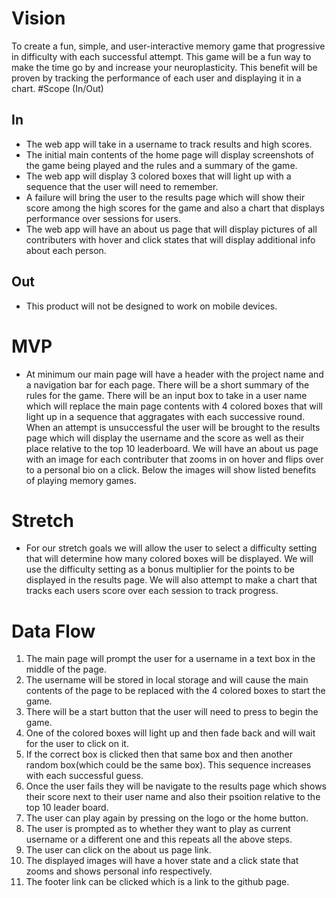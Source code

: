 # Vision
To create a fun, simple, and user-interactive memory game that progressive in difficulty with each successful attempt. This game will be a fun way to make the time go by and increase your neuroplasticity. This benefit will be proven by tracking the performance of each user and displaying it in a chart.
#Scope (In/Out)
## In
- The web app will take in a username to track results and high scores.
- The initial main contents of the home page will display screenshots of the game being played and the rules and a summary of the game.
- The web app will display 3 colored boxes that will light up with a sequence that the user will need to remember.
- A failure will bring the user to the results page which will show their score among the high scores for the game and also a chart that displays performance over sessions for users.
- The web app will have an about us page that will display pictures of all contributers with hover and click states that will display additional info about each person.
## Out
- This product will not be designed to work on mobile devices.
# MVP
- At minimum our main page will have a header with the project name and a navigation bar for each page. There will be a short summary of the rules for the game. There will be an input box to take in a user name which will replace the main page contents with 4 colored boxes that will light up in a sequence that aggragates with each successive round. When an attempt is unsuccessful the user will be brought to the results page which will display the username and the score as well as their place relative to the top 10 leaderboard. We will have an about us page with an image for each contributer that zooms in on hover and flips over to a personal bio on a click. Below the images will show listed benefits of playing memory games. 
# Stretch
- For our stretch goals we will allow the user to select a difficulty setting that will determine how many colored boxes will be displayed. We will use the difficulty setting as a bonus multiplier for the points to be displayed in the results page. We will also attempt to make a chart that tracks each users score over each session to track progress. 
# Data Flow
1. The main page will prompt the user for a username in a text box in the middle of the page.
2. The username will be stored in local storage and will cause the main contents of the page to be replaced with the 4 colored boxes to start the game.
3. There will be a start button that the user will need to press to begin the game.
4. One of the colored boxes will light up and then fade back and will wait for the user to click on it.
5. If the correct box is clicked then that same box and then another random box(which could be the same box). This sequence increases with each successful guess.
6. Once the user fails they will be navigate to the results page which shows their score next to their user name and also their psoition relative to the top 10 leader board.
7. The user can play again by pressing on the logo or the home button.
8. The user is prompted as to whether they want to play as current username or a different one and this repeats all the above steps.
9. The user can click on the about us page link.
10. The displayed images will have a hover state and a click state that zooms and shows personal info respectively.
11. The footer link can be clicked which is a link to the github page.
